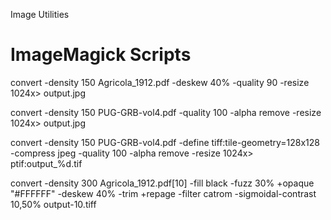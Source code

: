 Image Utilities

# ImageMagick Scripts

convert -density 150 Agricola_1912.pdf -deskew 40% -quality 90 -resize 1024x\> output.jpg

convert -density 150 PUG-GRB-vol4.pdf -quality 100  -alpha remove -resize 1024x\> output.jpg

convert -density 150 PUG-GRB-vol4.pdf -define tiff:tile-geometry=128x128 -compress jpeg  -quality 100  -alpha remove -resize 1024x\> ptif:output_%d.tif

convert -density 300 Agricola_1912.pdf[10] -fill black -fuzz 30% +opaque "#FFFFFF" -deskew 40% -trim +repage -filter catrom -sigmoidal-contrast 10,50%  output-10.tiff